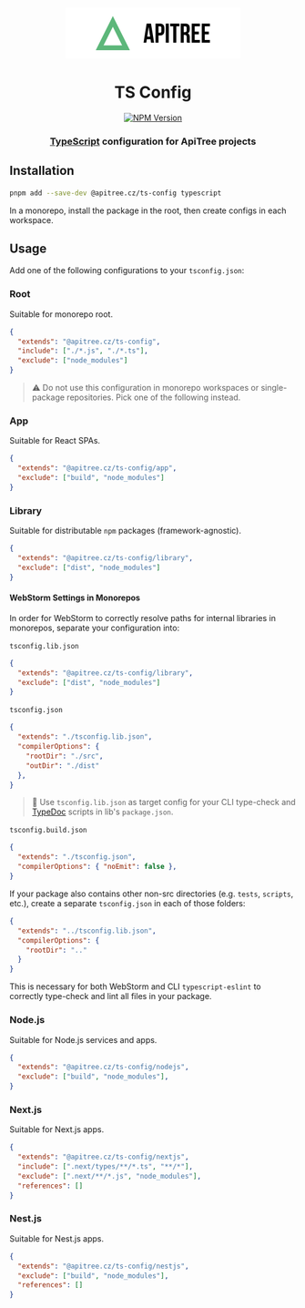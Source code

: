 <div align="center">

<a href="https://github.com/ApiTreeCZ">
<img alt="ApiTree s.r.o." src="../../public/apitree-logo.png" width="308" />
</a>

# TS Config

[![NPM Version](https://img.shields.io/npm/v/%40apitree.cz%2Fts-config)](https://www.npmjs.com/package/@apitree.cz/ts-config)

### [TypeScript](https://typescriptlang.org) configuration for ApiTree projects

</div>

## Installation

```bash
pnpm add --save-dev @apitree.cz/ts-config typescript
```

In a monorepo, install the package in the root, then create configs in each workspace.

## Usage

Add one of the following configurations to your `tsconfig.json`:

### Root

Suitable for monorepo root.

```json
{
  "extends": "@apitree.cz/ts-config",
  "include": ["./*.js", "./*.ts"],
  "exclude": ["node_modules"]
}
```

> ⚠️ Do not use this configuration in monorepo workspaces or single-package repositories. Pick one of the following
> instead.

### App

Suitable for React SPAs.

```json
{
  "extends": "@apitree.cz/ts-config/app",
  "exclude": ["build", "node_modules"]
}
```

### Library

Suitable for distributable `npm` packages (framework-agnostic).

```json
{
  "extends": "@apitree.cz/ts-config/library",
  "exclude": ["dist", "node_modules"]
}
```

#### WebStorm Settings in Monorepos

In order for WebStorm to correctly resolve paths for internal libraries in monorepos, separate your configuration into:

`tsconfig.lib.json`

```json
{
  "extends": "@apitree.cz/ts-config/library",
  "exclude": ["dist", "node_modules"]
}
```

`tsconfig.json`

```json
{
  "extends": "./tsconfig.lib.json",
  "compilerOptions": {
    "rootDir": "./src",
    "outDir": "./dist"
  },
}
```

> 🧠 Use `tsconfig.lib.json` as target config for your CLI type-check and [TypeDoc](../typedoc-config/README.md) scripts in lib's `package.json`.

`tsconfig.build.json`

```json
{
  "extends": "./tsconfig.json",
  "compilerOptions": { "noEmit": false },
}
```

If your package also contains other non-src directories (e.g. `tests`, `scripts`, etc.), create a separate `tsconfig.json` in each of those folders:

```json
{
  "extends": "../tsconfig.lib.json",
  "compilerOptions": {
    "rootDir": ".."
  }
}
```

This is necessary for both WebStorm and CLI `typescript-eslint` to correctly type-check and lint all files in your package.

### Node.js

Suitable for Node.js services and apps.

```json
{
  "extends": "@apitree.cz/ts-config/nodejs",
  "exclude": ["build", "node_modules"],
}
```

### Next.js

Suitable for Next.js apps.

```json
{
  "extends": "@apitree.cz/ts-config/nextjs",
  "include": [".next/types/**/*.ts", "**/*"],
  "exclude": [".next/**/*.js", "node_modules"],
  "references": []
}
```

### Nest.js

Suitable for Nest.js apps.

```json
{
  "extends": "@apitree.cz/ts-config/nestjs",
  "exclude": ["build", "node_modules"],
  "references": []
}
```
